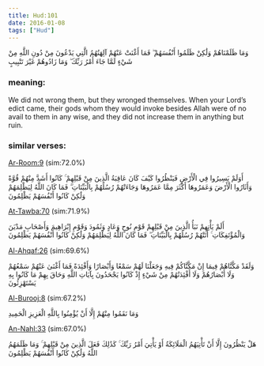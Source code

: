 ```yaml
---
title: Hud:101
date: 2016-01-08
tags: ["Hud"]
---
```

وَمَا ظَلَمْنَاهُمْ وَلَٰكِنْ ظَلَمُوا أَنْفُسَهُمْ ۖ فَمَا أَغْنَتْ عَنْهُمْ آلِهَتُهُمُ الَّتِي يَدْعُونَ مِنْ دُونِ اللَّهِ مِنْ شَيْءٍ لَمَّا جَاءَ أَمْرُ رَبِّكَ ۖ وَمَا زَادُوهُمْ غَيْرَ تَتْبِيبٍ
### meaning: 
We did not wrong them, but they wronged themselves. When your Lord’s edict came, their gods whom they would invoke besides Allah were of no avail to them in any wise, and they did not increase them in anything but ruin.
### similar verses: 

[Ar-Room:9](/30/9) (sim:72.0%)

أَوَلَمْ يَسِيرُوا فِي الْأَرْضِ فَيَنْظُرُوا كَيْفَ كَانَ عَاقِبَةُ الَّذِينَ مِنْ قَبْلِهِمْ ۚ كَانُوا أَشَدَّ مِنْهُمْ قُوَّةً وَأَثَارُوا الْأَرْضَ وَعَمَرُوهَا أَكْثَرَ مِمَّا عَمَرُوهَا وَجَاءَتْهُمْ رُسُلُهُمْ بِالْبَيِّنَاتِ ۖ فَمَا كَانَ اللَّهُ لِيَظْلِمَهُمْ وَلَٰكِنْ كَانُوا أَنْفُسَهُمْ يَظْلِمُونَ

[At-Tawba:70](/9/70) (sim:71.9%)

أَلَمْ يَأْتِهِمْ نَبَأُ الَّذِينَ مِنْ قَبْلِهِمْ قَوْمِ نُوحٍ وَعَادٍ وَثَمُودَ وَقَوْمِ إِبْرَاهِيمَ وَأَصْحَابِ مَدْيَنَ وَالْمُؤْتَفِكَاتِ ۚ أَتَتْهُمْ رُسُلُهُمْ بِالْبَيِّنَاتِ ۖ فَمَا كَانَ اللَّهُ لِيَظْلِمَهُمْ وَلَٰكِنْ كَانُوا أَنْفُسَهُمْ يَظْلِمُونَ

[Al-Ahqaf:26](/46/26) (sim:69.6%)

وَلَقَدْ مَكَّنَّاهُمْ فِيمَا إِنْ مَكَّنَّاكُمْ فِيهِ وَجَعَلْنَا لَهُمْ سَمْعًا وَأَبْصَارًا وَأَفْئِدَةً فَمَا أَغْنَىٰ عَنْهُمْ سَمْعُهُمْ وَلَا أَبْصَارُهُمْ وَلَا أَفْئِدَتُهُمْ مِنْ شَيْءٍ إِذْ كَانُوا يَجْحَدُونَ بِآيَاتِ اللَّهِ وَحَاقَ بِهِمْ مَا كَانُوا بِهِ يَسْتَهْزِئُونَ

[Al-Burooj:8](/85/8) (sim:67.2%)

وَمَا نَقَمُوا مِنْهُمْ إِلَّا أَنْ يُؤْمِنُوا بِاللَّهِ الْعَزِيزِ الْحَمِيدِ

[An-Nahl:33](/16/33) (sim:67.0%)

هَلْ يَنْظُرُونَ إِلَّا أَنْ تَأْتِيَهُمُ الْمَلَائِكَةُ أَوْ يَأْتِيَ أَمْرُ رَبِّكَ ۚ كَذَٰلِكَ فَعَلَ الَّذِينَ مِنْ قَبْلِهِمْ ۚ وَمَا ظَلَمَهُمُ اللَّهُ وَلَٰكِنْ كَانُوا أَنْفُسَهُمْ يَظْلِمُونَ
